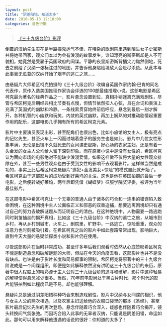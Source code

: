```yaml
---
layout: post
title: "阴差阳错，知道太多"
date: 2010-05-13 12:18:00
categories: 音色行摄 
---
```


> [《三十九级台阶》影评](http://movie.douban.com/subject/1298412/)  

倒霉的汉纳先生实在是半路撞鬼运气不佳，在嘈杂的歌剧院里遇到陌生女子史密斯并将她带回家，观众们本以为会有浪漫的故事发生，谁知漂亮的斯密斯却是人不可貌相，她竟然是受雇于英国政府的间谍。平静的夜里斯密斯背插尖刀黯然倒地，死去之前给了汉纳一张标注过的地图，并告诉他身陷险境敌人会赶尽杀绝。从此本与此事毫无瓜葛的汉纳开始了艰辛的逃亡之旅……

由悬疑片大师希区柯克拍摄的《三十九级台阶》改编自英国作家约翰·巴肯的同名代表作，原作入选美国推理作家协会评选的100部最佳推理小说。这部电影是希区柯克最为著名的经典作品之一，影片悬念设置到位，真相扑朔迷离充满戏剧性，尽管与希区柯克后期经典相比节奏有点慢，但情节依然扣人心弦，且在台词和表演上充满了英国式的幽默和冷静。一条线索贯穿始终前后呼应，悬念到最后一刻才解开，各种机智的小幽默和玩笑，内敛的英式幽默，再加上娴熟的对推动剧情起重要作用的配乐，这部电影几乎拥有所有的希区柯克元素。

影片中主要演员表现出彩，甚至配角们也很出色，比如小旅馆的女主人，极有亮点的记忆先生，甚至火车上一闪而过端着盘子的服务生也是如此。影片中几位女性形象丰满，无论是出镜不久就死去的女间谍史密斯，好心肠的农家主妇，还是有着一头金发的女主人公均给人留下深刻印象。而在原著小说中是没有女性的，希区柯克认为面向市场的电影绝对不能缺少浪漫爱情，如果这样做不仅将大量的女性观众排除在外，甚至一些男性观众也由于受到女性的影响不去观看影片。这样做当然是成功的，事实上此后希区柯克悬疑片“逃犯+金发美女+惊险”的模式自此就开始了。希区柯克由于这部影片的成功受到好莱坞的关注，这也是他在英国拍摄的最后一步电影，之后便转战好莱坞，两年后即凭借《蝴蝶梦》征服学院奖评委，被评为当年最佳影片。

在这部电影中希区柯克让一个无辜的普通人由于诸多的巧合和一连串的错误陷入致命困境，在这种困境中主人公面临正义和邪恶的双重追捕，想要逃离困境却只有通过自己的努力去破解谜题从而证明自己的清白。在这种绝境中，人物需要一路逃跑同时剥茧抽丝的揭开真相，比如这《三十九级台阶》中汉纳的逃亡之旅，从城市到乡村，再从乡村到城市，火车上，剧院里，旷野中，一路逃亡，惊险重重，观众的注意力也时刻被吸引着。在希区柯克之后的影片中如此套路常常出现，影响巨大，直到今天大量的悬疑侦探类小说和影片仍在使用。

尽管这部影片在当时非常成功，甚至许多年后我们观看时依然从心底赞叹希区柯克不愧是制造悬念和破解谜题的大师，但站在今天的角度去看，这部影片也并不是没有缺点。也许是由于影片长度和简易叙事的限制，希区柯克将原著中的三十九级台阶说成是一个间谍组织，即便是如此解释依然没有讲明这三十九级台阶的来历，原著中很大程度上的精彩源于主人公对三十九级台阶的追寻和破解，影片中这种轻易的解释使得悬念减少很多。当然，70年前电影尚处于黑白片时代，那个时代的影片能够拍到如此程度已是不易，却也能够理解。

悬疑片总是通过阴差阳错种种巧合来制造戏剧性，影片中汉纳与女间谍的相识，他与女主人公的两次相遇，以及农家主妇送给他的衣服口袋里的那本《圣经》，甚至影片最后记忆先生的再次登场，悬念伴随着巧合深入，疑惑也伴随着巧合揭开，镜头转换间气氛张弛。而因巧合陷入此事的无辜者汉纳，只能说是阴差阳错，命运如此。那句可以用来解释他遭遇的话说的很好：你知道的太多了！